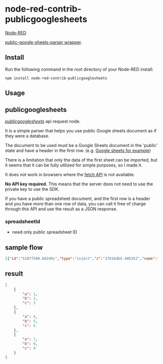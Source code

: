 node-red-contrib-publicgooglesheets
========================

<a href="http://nodered.org" target="_new">Node-RED</a> 

<a href="https://www.npmjs.com/package/public-google-sheets" target="_new">public-google-sheets-parser wrapper</a>.

Install
-------

Run the following command in the root directory of your Node-RED install:

    npm install node-red-contrib-publicgooglesheets


Usage
-----

## publicgooglesheets  
<i><a href="https://www.npmjs.com/package/public-google-sheets" target="_new">publicgooglesheets</a></i> api request node.

It is a simple parser that helps you use public Google sheets document as if they were a database.

The document to be used must be a Google Sheets document in the 'public' state and have a header in the first row. (e.g. [Google sheets for example](https://docs.google.com/spreadsheets/d/10WDbAPAY7Xl5DT36VuMheTPTTpqx9x0C5sDCnh4BGps/edit#gid=1839148703))

There is a limitation that only the data of the first sheet can be imported, but it seems that it can be fully utilized for simple purposes, so I made it.

It does not work in browsers where the [fetch API](https://caniuse.com/fetch) is not available.

**No API key required.** This means that the server does not need to use the private key to use the SDK.

If you have a public spreadsheet document, and the first row is a header and you have more than one row of data, you can call it free of charge through this API and use the result as a JSON response.

### spreadsheetId 
- need only public spreadsheet ID 

## sample flow

```json
[{"id":"5287f509.66249c","type":"inject","z":"27616db5.40b352","name":"","props":[{"p":"payload"},{"p":"topic","vt":"str"}],"repeat":"","crontab":"","once":false,"onceDelay":0.1,"topic":"","payload":"","payloadType":"date","x":360,"y":40,"wires":[["e36bf6e2.633f58"]]},{"id":"e36bf6e2.633f58","type":"publicgooglesheets","z":"27616db5.40b352","spreadsheetId":"","x":610,"y":40,"wires":[["a499660e.12d2e8","3a9e7400.38055c"]]},{"id":"a499660e.12d2e8","type":"debug","z":"27616db5.40b352","name":"","active":true,"tosidebar":true,"console":false,"tostatus":false,"complete":"false","statusVal":"","statusType":"auto","x":830,"y":40,"wires":[]},{"id":"82807216.1063c","type":"http in","z":"27616db5.40b352","name":"","url":"/googlesheets","method":"get","upload":false,"swaggerDoc":"","x":150,"y":100,"wires":[["e7300abe.757e98"]]},{"id":"3a9e7400.38055c","type":"http response","z":"27616db5.40b352","name":"","statusCode":"","headers":{},"x":810,"y":100,"wires":[]},{"id":"e7300abe.757e98","type":"function","z":"27616db5.40b352","name":"set spreadsheetId param","func":"// sample public google sheets id\n// 10WDbAPAY7Xl5DT36VuMheTPTTpqx9x0C5sDCnh4BGps\n\nmsg.spreadsheetId = msg.payload.id;\nreturn msg;","outputs":1,"noerr":0,"initialize":"","finalize":"","x":390,"y":100,"wires":[["e36bf6e2.633f58"]]}]
```

## result 
```json
[
    {
        "a": 1,
        "b": 2,
        "c": 3
    },
    {
        "a": 4,
        "b": 5,
        "c": 6
    },
    {
        "a": 7,
        "b": 8,
        "c": 9
    }
]
```
